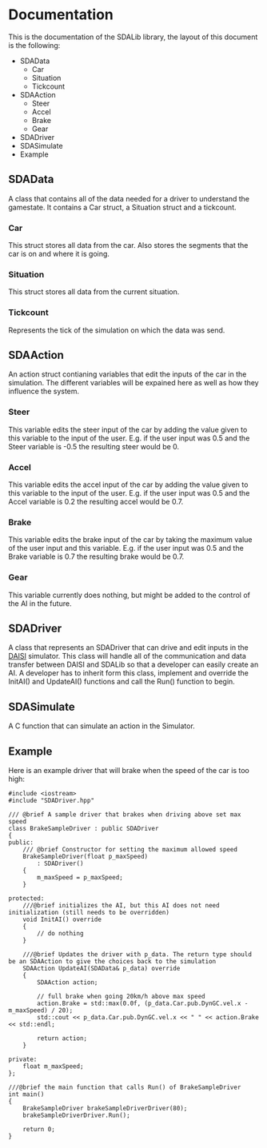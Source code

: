 # Documentation

This is the documentation of the SDALib library, the layout of this document is the following:
- SDAData
  - Car
  - Situation
  - Tickcount
- SDAAction
  - Steer
  - Accel
  - Brake
  - Gear 
- SDADriver
- SDASimulate
- Example

## SDAData

A class that contains all of the data needed for a driver to understand the gamestate. It contains a Car struct, a Situation struct and a tickcount.

### Car

This struct stores all data from the car. Also stores the segments that the car is on and where it is going.

### Situation

This struct stores all data from the current situation.

### Tickcount

Represents the tick of the simulation on which the data was send. 

## SDAAction

An action struct contianing variables that edit the inputs of the car in the simulation. The different variables will be expained here as well as how they influence the system.

### Steer

This variable edits the steer input of the car by adding the value given to this variable to the input of the user. E.g. if the user input was 0.5 and the Steer variable is -0.5 the resulting steer would be 0.

### Accel

This variable edits the accel input of the car by adding the value given to this variable to the input of the user. E.g. if the user input was 0.5 and the Accel variable is 0.2 the resulting accel would be 0.7.

### Brake

This variable edits the brake input of the car by taking the maximum value of the user input and this variable. E.g. if the user input was 0.5 and the Brake variable is 0.7 the resulting brake would be 0.7.

### Gear

This variable currently does nothing, but might be added to the control of the AI in the future.

## SDADriver

A class that represents an SDADriver that can drive and edit inputs in the [DAISI](https://github.com/red-panda-productions/speed-dreams) simulator. This class will handle all of the communication and data transfer between DAISI and SDALib so that a developer can easily create an AI. A developer has to inherit form this class, implement and override the InitAI() and UpdateAI() functions and call the Run() function to begin.

## SDASimulate

A C function that can simulate an action in the Simulator.

## Example

Here is an example driver that will brake when the speed of the car is too high:

```
#include <iostream>
#include "SDADriver.hpp"

/// @brief A sample driver that brakes when driving above set max speed
class BrakeSampleDriver : public SDADriver
{
public:
    /// @brief Constructor for setting the maximum allowed speed
    BrakeSampleDriver(float p_maxSpeed)
        : SDADriver()
    {
        m_maxSpeed = p_maxSpeed;
    }

protected:
    ///@brief initializes the AI, but this AI does not need initialization (still needs to be overridden)
    void InitAI() override
    {
        // do nothing
    }
  
    ///@brief Updates the driver with p_data. The return type should be an SDAAction to give the choices back to the simulation
    SDAAction UpdateAI(SDAData& p_data) override
    {
        SDAAction action;

        // full brake when going 20km/h above max speed
        action.Brake = std::max(0.0f, (p_data.Car.pub.DynGC.vel.x - m_maxSpeed) / 20);
        std::cout << p_data.Car.pub.DynGC.vel.x << " " << action.Brake << std::endl;

        return action;
    }

private:
    float m_maxSpeed;
};

///@brief the main function that calls Run() of BrakeSampleDriver
int main()
{
    BrakeSampleDriver brakeSampleDriverDriver(80);
    brakeSampleDriverDriver.Run();

    return 0;
}
```


